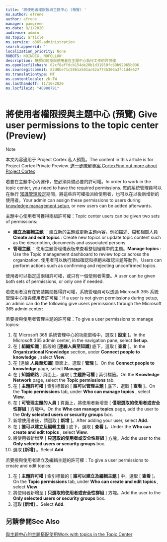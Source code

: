 ```yaml
---
title: '將使用者權限授與主題中心 (預覽) '
ms.author: efrene
author: efrene
manager: pamgreen
ms.date: 8/1/2020
audience: admin
ms.topic: article
ms.service: o365-administration
search.appverid: ''
localization_priority: None
ROBOTS: NOINDEX, NOFOLLOW
description: 瞭解如何授與使用者在主題中心執行工作的許可權
ms.openlocfilehash: 62cf8affdcb154de20b1d31950fc69b92965b036
ms.sourcegitcommit: 82d8be71c5861a501ac62a774b306a3fc1d4e627
ms.translationtype: MT
ms.contentlocale: zh-TW
ms.lasthandoff: 11/10/2020
ms.locfileid: "48988791"
---
```

# <a name="give-user-permissions-to-the-topic-center-preview"></a><span data-ttu-id="db7ae-103">將使用者權限授與主題中心 (預覽) </span><span class="sxs-lookup"><span data-stu-id="db7ae-103">Give user permissions to the topic center (Preview)</span></span>

> [!Note] 
> <span data-ttu-id="db7ae-104">本文內容適用于 Project Cortex 私人預覽。</span><span class="sxs-lookup"><span data-stu-id="db7ae-104">The content in this article is for Project Cortex Private Preview.</span></span> [<span data-ttu-id="db7ae-105">進一步瞭解專案 Cortex</span><span class="sxs-lookup"><span data-stu-id="db7ae-105">Find out more about Project Cortex</span></span>](https://aka.ms/projectcortex) 

<span data-ttu-id="db7ae-106">若要在主題中心內運作，您必須具備必要的許可權。</span><span class="sxs-lookup"><span data-stu-id="db7ae-106">In order to work in the topic center, you need to have the required permissions.</span></span> <span data-ttu-id="db7ae-107">您的系統管理員可以在執行 [知識管理設定](set-up-topic-experiences.md)期間，將這些許可權指派給使用者，也可以在以後新增新的使用者。</span><span class="sxs-lookup"><span data-stu-id="db7ae-107">Your admin can assign these permissions to users during [knowledge management setup](set-up-topic-experiences.md), or new users can be added afterwards.</span></span>

<span data-ttu-id="db7ae-108">主題中心使用者可獲得兩組許可權：</span><span class="sxs-lookup"><span data-stu-id="db7ae-108">Topic center users can be given two sets of permissions:</span></span>

- <span data-ttu-id="db7ae-109">**建立及編輯主題** ：建立新的主題或更新主題內容，例如描述、檔和相關人員</span><span class="sxs-lookup"><span data-stu-id="db7ae-109">**Create and edit topics** : Create new topics or update topic content such as the description, documents and associated persons</span></span>
- <span data-ttu-id="db7ae-110">**管理主題** ：使用主題管理儀表板來查看整個組織中的主題。</span><span class="sxs-lookup"><span data-stu-id="db7ae-110">**Manage topics** : Use the Topic management dashboard to review topics across the organization.</span></span> <span data-ttu-id="db7ae-111">使用者可以執行諸如確認和拒絕未確認主題等動作。</span><span class="sxs-lookup"><span data-stu-id="db7ae-111">Users can perform actions such as confirming and rejecting unconfirmed topics.</span></span>

<span data-ttu-id="db7ae-112">使用者可以指定這兩組許可權，或只有一個使用者需要。</span><span class="sxs-lookup"><span data-stu-id="db7ae-112">A user can be given both sets of permissions, or only one if needed.</span></span> 

<span data-ttu-id="db7ae-113">若使用者沒有在安裝期間獲得許可權，系統管理員可以透過 Microsoft 365 系統管理中心授與使用者許可權：</span><span class="sxs-lookup"><span data-stu-id="db7ae-113">If a user is not given permissions during setup, an admin can do the following give users permissions through the Microsoft 365 admin center:</span></span>

<span data-ttu-id="db7ae-114">若要授與使用者管理主題的許可權：</span><span class="sxs-lookup"><span data-stu-id="db7ae-114">To give a user permissions to manage topics:</span></span>

1. <span data-ttu-id="db7ae-115">在 Microsoft 365 系統管理中心的功能窗格中，選取 [ **設定** ]。</span><span class="sxs-lookup"><span data-stu-id="db7ae-115">In the Microsoft 365 admin center, in the navigation pane, select **Set up**.</span></span>
2. <span data-ttu-id="db7ae-116">在 [ **組織知識** ] 區段的 **[連線人員至知識]** 底下，選取 [ **查看** ]。</span><span class="sxs-lookup"><span data-stu-id="db7ae-116">In the **Organizational Knowledge** section, under **Connect people to knowledge** , select **View**.</span></span>
3. <span data-ttu-id="db7ae-117">在 [連線 **人員至知識]** 頁面上，選取 [ **管理** ]。</span><span class="sxs-lookup"><span data-stu-id="db7ae-117">On the **Connect people to knowledge** page, select **Manage**.</span></span>
4. <span data-ttu-id="db7ae-118">在 [ **知識網路** ] 頁面上，選取 [ **主題許可權** ] 索引標籤。</span><span class="sxs-lookup"><span data-stu-id="db7ae-118">On the **Knowledge Network** page, select the **Topic permissions** tab.</span></span>
5. <span data-ttu-id="db7ae-119">在 [ **主題許可權** ] 索引標籤的 [ **誰可以管理主題** ] 底下，選取 [ **查看** ]。</span><span class="sxs-lookup"><span data-stu-id="db7ae-119">On the **Topic permissions** tab, under **Who can manage topics** , select **View**.</span></span>
6.  <span data-ttu-id="db7ae-120">在 [ **可管理主題的人員** ] 頁面上，將使用者新增至 [ **僅限選取的使用者或安全性群組** ] 方塊中。</span><span class="sxs-lookup"><span data-stu-id="db7ae-120">On the **Who can manage topics** page, add the user to the **Only selected users or security groups** box.</span></span>
7. <span data-ttu-id="db7ae-121">新增使用者後，請選取 [ **新增** ]。</span><span class="sxs-lookup"><span data-stu-id="db7ae-121">After adding your user, select **Add**.</span></span>
3. <span data-ttu-id="db7ae-122">在 [ **誰可以建立及編輯主題** ] 底下，選取 [ **查看** ]。</span><span class="sxs-lookup"><span data-stu-id="db7ae-122">Under the **Who can create and edit topics** , select **View**.</span></span>
4. <span data-ttu-id="db7ae-123">將使用者新增至 [ **只選取的使用者或安全性群組** ] 方塊。</span><span class="sxs-lookup"><span data-stu-id="db7ae-123">Add the user to the **Only selected users or security groups** box.</span></span>
5. <span data-ttu-id="db7ae-124">選取 **[新增]** 。</span><span class="sxs-lookup"><span data-stu-id="db7ae-124">Select **Add**.</span></span>

<span data-ttu-id="db7ae-125">若要授與使用者建立及編輯主題的許可權：</span><span class="sxs-lookup"><span data-stu-id="db7ae-125">To give a user permissions to create and edit topics:</span></span>

1. <span data-ttu-id="db7ae-126">在 [ **主題許可權** ] 索引標籤的 [ **誰可以建立及編輯主題** ] 中，選取 [ **查看** ]。</span><span class="sxs-lookup"><span data-stu-id="db7ae-126">On the **Topic permissions** tab, under **Who can create and edit topics** , select **View**.</span></span>
2. <span data-ttu-id="db7ae-127">將使用者新增至 [ **只選取的使用者或安全性群組** ] 方塊。</span><span class="sxs-lookup"><span data-stu-id="db7ae-127">Add the user to the **Only selected users or security groups** box.</span></span>
3. <span data-ttu-id="db7ae-128">選取 **[新增]** 。</span><span class="sxs-lookup"><span data-stu-id="db7ae-128">Select **Add**.</span></span>



## <a name="see-also"></a><span data-ttu-id="db7ae-129">另請參閱</span><span class="sxs-lookup"><span data-stu-id="db7ae-129">See Also</span></span>
  
[<span data-ttu-id="db7ae-130">與主題中心的主題搭配使用</span><span class="sxs-lookup"><span data-stu-id="db7ae-130">Work with topics in the Topic Center</span></span>](work-with-topics.md)



